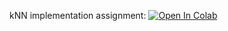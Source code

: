 kNN implementation assignment:
[![Open In Colab](https://colab.research.google.com/assets/colab-badge.svg)](https://colab.research.google.com/github/girafe-ai/ml-course/24s_harbour/homeworks/hw01_knn/knn_assignment_0_01.ipynb)